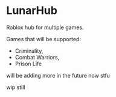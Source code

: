 # LunarHub
Roblox hub for multiple games.

Games that will be supported:

- Criminality,
- Combat Warriors,
- Prison Life

will be adding more in the future now stfu

wip still
